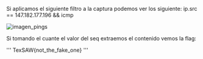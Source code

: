 Si aplicamos el siguiente filtro a la captura podemos ver los siguiente:
ip.src == 147.182.177.196 && icmp

![imagen_pings](images/traza.png)

Si tomando el cuante el valor del seq extraemos el contenido vemos la flag:

'''
TexSAW{not_the_fake_one}
'''
